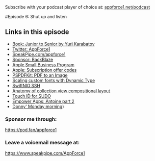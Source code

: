 Subscribe with your podcast player of choice at:
[appforce1.net/podcast](https://appforce1.net/podcast)

#Episode 6: Shut up and listen

## Links in this episode

- [Book: Junior to Senior by Yuri Karabatov](https://gumroad.com/norikitech)
- [Twitter: AppForce1](https://twitter.com/appforce1)
- [SpeakPipe.com/appforce1](https://www.speakpipe.com/AppForce1)
- [Sponsor: BackBlaze](https://www.backblaze.com/cloud-backup.html#af9t3t)
- [Apple Small Business Program](https://developer.apple.com/news/?id=i7jzeefs)
- [Apple: Subscription offer codes](https://developer.apple.com/news/?id=g20wyc9c)
- [PSPDFKit: PDF to an Image](https://pspdfkit.com/blog/2020/convert-pdf-to-image-in-swift/)
- [Scaling custom fonts with Dynamic Type](https://sarunw.com/posts/scaling-custom-fonts-automatically-with-dynamic-type/)
- [SwiftNIO SSH](https://swift.org/blog/swiftnio-ssh/)
- [Anatomy of collection view compositional layout](https://nemecek.be/blog/56/basic-anatomy-of-collection-view-compositional-layout)
- [Touch ID for SUDO](https://sixcolors.com/post/2020/11/quick-tip-enable-touch-id-for-sudo/)
- [Empower Apps: Antoine part 2](https://share.transistor.fm/s/dc84aaa9)
- [Donny' Monday morning](https://twitter.com/DonnyWals/status/1330782607899045890))

### Sponsor me through:
https://pod.fan/appforce1

### Leave a voicemail message at:
https://www.speakpipe.com/AppForce1